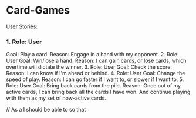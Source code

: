# Card-Games
User Stories:
### 1. Role: User
Goal: Play a card.
Reason: Engage in a hand with my opponent.
2. Role: User
Goal: Win/lose a hand.
Reason: I can gain cards, or lose cards, which overtime will dictate the winner.
3. Role: User
Goal: Check the score.
Reason: I can know if I'm ahead or behind.
4. Role: User
Goal: Change the speed of play.
Reason: I can go faster if I want to, or slower if I want to.
5. Role: User
Goal: Bring back cards from the pile.
Reason: Once out of my active cards, I can bring back all the cards I have won. And continue playing with them as my set of now-active cards.

// As a <role> I should be able to <goal> so that <reason>

